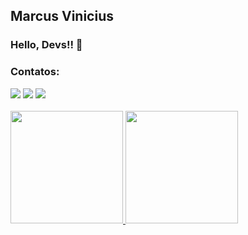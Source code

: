 ## Marcus Vinicius
### Hello, Devs!! 👋

### Contatos:

<div>
<a href="https://instagram.com/mmarcus.silva" target="_blank"><img src="https://img.shields.io/badge/-Instagram-%23E4405F?style=for-the-badge&logo=instagram&logoColor=white" target="_blank"></a>
<a href = "mailto:contato@suppedidos.com"><img src="https://img.shields.io/badge/Gmail-D14836?style=for-the-badge&logo=gmail&logoColor=white" target="_blank"></a>
<a href="https://www.linkedin.com/in/marcusvinc" target="_blank"><img src="https://img.shields.io/badge/-LinkedIn-%230077B5?style=for-the-badge&logo=linkedin&logoColor=white" target="_blank"></a>   
</div>
<br />
<div>
<a href="https://github.com/marcusvinic2">
<img height="180em" src="https://github-readme-stats.vercel.app/api/top-langs/?username=marcusvinic2&layout=compact&langs_count=7&theme=dracula"/>
<img height="180em" src="https://github-readme-stats.vercel.app/api?username=marcusvinic2&show_icons=true&theme=dracula&include_all_commits=true&count_private=true"/>
</div>
